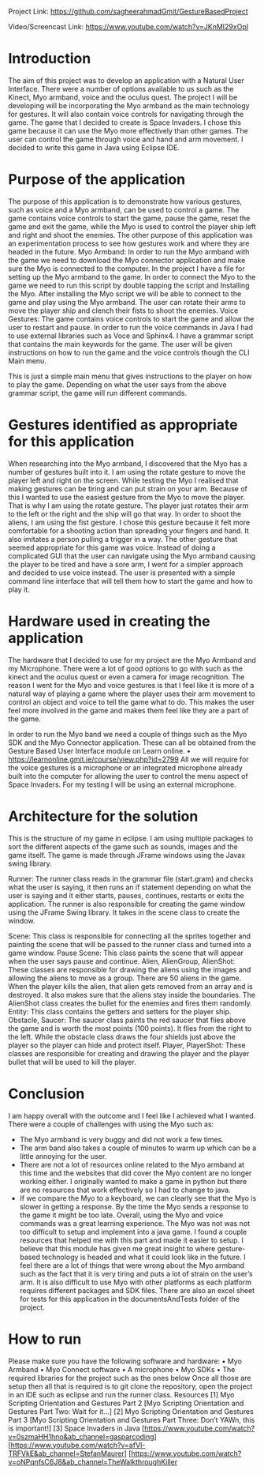 Project Link:
https://github.com/sagheerahmadGmit/GestureBasedProject

Video/Screencast Link:
https://www.youtube.com/watch?v=JKnMI29xOpI

# Introduction

The aim of this project was to develop an application with a Natural User Interface. There were a number of options available to us such as the Kinect, Myo armband, voice and the oculus quest. The project I will be developing will be incorporating the Myo armband as the main technology for gestures. It will also contain voice controls for navigating through the game. The game that I decided to create is Space Invaders. I chose this game because it can use the Myo more effectively than other games. The user can control the game through voice and hand and arm movement. I decided to write this game in Java using Eclipse IDE.

# Purpose of the application

The purpose of this application is to demonstrate how various gestures, such as voice and a Myo armband, can be used to control a game. The game contains voice controls to start the game, pause the game, reset the game and exit the game, while the Myo is used to control the player ship left and right and shoot the enemies. The other purpose of this application was an experimentation process to see how gestures work and where they are headed in the future.
Myo Armband:
In order to run the Myo armband with the game we need to download the Myo connector application and make sure the Myo is connected to the computer. In the project I have a file for setting up the Myo armband to the game. In order to connect the Myo to the game we need to run this script by double tapping the script and Installing the Myo. After installing the Myo script we will be able to connect to the game and play using the Myo armband. The user can rotate their arms to move the player ship and clench their fists to shoot the enemies. 
Voice Gestures:
The game contains voice controls to start the game and allow the user to restart and pause. In order to run the voice commands in Java I had to use external libraries such as Voce and Sphinx4. I have a grammar script that contains the main keywords for the game. The user will be given instructions on how to run the game and the voice controls though the CLI Main menu.
 
This is just a simple main menu that gives instructions to the player on how to play the game. Depending on what the user says from the above grammar script, the game will run different commands.

# Gestures identified as appropriate for this application

When researching into the Myo armband, I discovered that the Myo has a number of gestures built into it. I am using the rotate gesture to move the player left and right on the screen. While testing the Myo I realised that making gestures can be tiring and can put strain on your arm. Because of this I wanted to use the easiest gesture from the Myo to move the player. That is why I am using the rotate gesture. The player just rotates their arm to the left or the right and the ship will go that way. In order to shoot the aliens, I am using the fist gesture. I chose this gesture because it felt more comfortable for a shooting action than spreading your fingers and hand. It also imitates a person pulling a trigger in a way.
The other gesture that seemed appropriate for this game was voice. Instead of doing a complicated GUI that the user can navigate using the Myo armband causing the player to be tired and have a sore arm, I went for a simpler approach and decided to use voice instead. The user is presented with a simple command line interface that will tell them how to start the game and how to play it. 

# Hardware used in creating the application

The hardware that I decided to use for my project are the Myo Armband and my Microphone. There were a lot of good options to go with such as the kinect and the oculus quest or even a camera for image recognition. The reason I went for the Myo and voice gestures is that I feel like it is more of a natural way of playing a game where the player uses their arm movement to control an object and voice to tell the game what to do. This makes the user feel more involved in the game and makes them feel like they are a part of the game.

In order to run the Myo band we need a couple of things such as the Myo SDK and the Myo Connector application. These can all be obtained from the Gesture Based User Interface module on Learn online. 
•	https://learnonline.gmit.ie/course/view.php?id=2799
All we will require for the voice gestures is a microphone or an integrated microphone already built into the computer for allowing the user to control the menu aspect of Space Invaders. For my testing I will be using an external microphone.

# Architecture for the solution
This is the structure of my game in eclipse. I am using multiple packages to sort the different aspects of the game such as sounds, images and the game itself. The game is made through JFrame windows using the Javax swing library.

Runner: The runner class reads in the grammar file (start.gram) and checks what the user is saying, it then runs an if statement depending on what the user is saying and it either starts, pauses, continues, restarts or exits the application. The runner is also responsible for creating the game window using the JFrame Swing library. It takes in the scene class to create the window.
 

Scene: This class is responsible for connecting all the sprites together and painting the scene that will be passed to the runner class and turned into a game window.
Pause Scene: This class paints the scene that will appear when the user says pause and continue.
Alien, AlienGroup, AlienShot: These classes are responsible for drawing the aliens using the images and allowing the aliens to move as a group. There are 50 aliens in the game. When the player kills the alien, that alien gets removed from an array and is destroyed. It also makes sure that the aliens stay inside the boundaries. The AlienShot class creates the bullet for the enemies and fires them randomly.
Entity: This class contains the getters and setters for the player ship.
Obstacle, Saucer: The saucer class paints the red saucer that flies above the game and is worth the most points (100 points). It flies from the right to the left. While the obstacle class draws the four shields just above the player so the player can hide and protect itself. 
Player, PlayerShot: These classes are responsible for creating and drawing the player and the player bullet that will be used to kill the player.

# Conclusion

I am happy overall with the outcome and I feel like I achieved what I wanted. There were a couple of challenges with using the Myo such as:
-	The Myo armband is very buggy and did not work a few times.
-	The arm band also takes a couple of minutes to warm up which can be a little annoying for the user.
-	There are not a lot of resources online related to the Myo armband at this time and the websites that did cover the Myo content are no longer working either. I originally wanted to make a game in python but there are no resources that work effectively so I had to change to java.
-	If we compare the Myo to a keyboard, we can clearly see that the Myo is slower in getting a response. By the time the Myo sends a response to the game it might be too late. 
Overall, using the Myo and voice commands was a great learning experience. The Myo was not was not too difficult to setup and implement into a java game. I found a couple resources that helped me with this part and made it easier to setup. I believe that this module has given me great insight to where gesture-based technology is headed and what it could look like in the future. I feel there are a lot of things that were wrong about the Myo armband such as the fact that it is very tiring and puts a lot of strain on the user’s arm. It is also difficult to use Myo with other platforms as each platform requires different packages and SDK files.
There are also an excel sheet for tests for this application in the documentsAndTests folder of the project.

# How to run
Please make sure you have the following software and hardware:
•	Myo Armband
•	Myo Connect software 
•	A microphone
•	Myo SDKs
•	The required libraries for the project such as the ones below
Once all those are setup then all that is required is to git clone the repository, open the project in an IDE such as eclipse and run the runner class.
Resources
[1] Myo Scripting Orientation and Gestures Part 2
[Myo Scripting Orientation and Gestures Part Two: Wait for it…]
[2] Myo Scripting Orientation and Gestures Part 3
[Myo Scripting Orientation and Gestures Part Three: Don’t YAWn, this is important!]
[3] Space Invaders in Java
[https://www.youtube.com/watch?v=0szmaHH1hno&ab_channel=gasparcoding]
[https://www.youtube.com/watch?v=afVI-TRFVkE&ab_channel=StefanMaurer]
[https://www.youtube.com/watch?v=oNPqnfsC6J8&ab_channel=TheWalkthroughKiller
